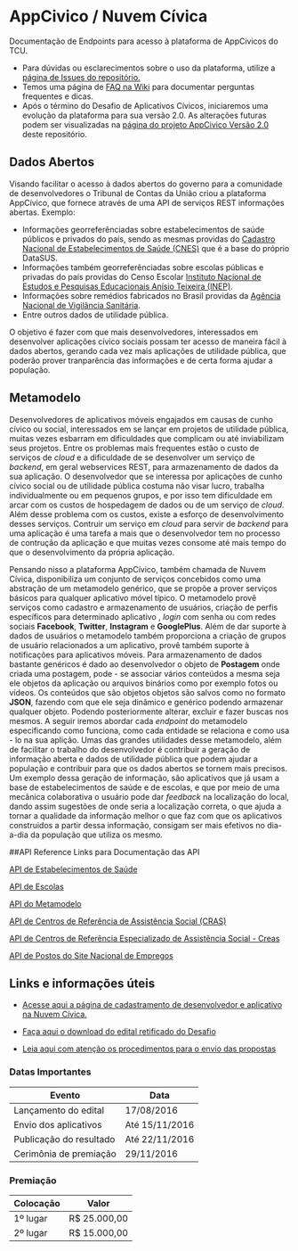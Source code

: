 # AppCivico / Nuvem Cívica
Documentação de Endpoints para acesso à plataforma de AppCivicos do TCU.
 - Para dúvidas ou esclarecimentos sobre o uso da plataforma, utilize a [página de Issues do repositório.](https://github.com/AppCivicoPlataforma/AppCivico/issues)
 - Temos uma página de [FAQ na Wiki](https://github.com/AppCivicoPlataforma/AppCivico/wiki/%5BFAQ%5D-Perguntas-Frequentes) para documentar perguntas frequentes e dicas.
 - Após o término do Desafio de Aplicativos Cívicos, iniciaremos uma evolução da plataforma para sua versão 2.0. As alterações futuras podem ser visualizadas na [página do projeto AppCivico Versão 2.0](https://github.com/AppCivicoPlataforma/AppCivico/projects/1) deste repositório.

## Dados Abertos
Visando facilitar o acesso à dados abertos do governo para a comunidade de desenvolvedores o Tribunal de Contas da União criou a plataforma AppCívico, que fornece através de uma API de serviços REST informações abertas. Exemplo:
- Informações georreferênciadas sobre estabelecimentos de saúde públicos e privados do país, sendo as mesmas providas do   [Cadastro Nacional de Estabelecimentos de Saúde (CNES)](http://cnes.datasus.gov.br/) que é a base do próprio DataSUS.
- Informações também georreferênciadas sobre escolas públicas e privadas do país providas do Censo Escolar [Instituto      Nacional de Estudos e Pesquisas Educacionais Anísio Teixeira (INEP)](http://portal.inep.gov.br/).
- Informações sobre remédios fabricados no Brasil providas da [Agência Nacional de Vigilância Sanitária](http://portal.anvisa.gov.br/).
- Entre outros dados de utilidade pública.

O objetivo é fazer com que mais desenvolvedores, interessados em desenvolver aplicações cívico sociais possam ter acesso de maneira fácil à dados abertos, gerando cada vez mais aplicações de utilidade pública, que poderão prover tranparência das informações e de certa forma ajudar a população.

## Metamodelo
   Desenvolvedores de aplicativos móveis engajados em causas de cunho cívico ou social, interessados em se lançar em projetos de utilidade pública, muitas vezes esbarram em dificuldades que complicam ou até inviabilizam seus projetos. Entre os problemas mais frequentes estão o custo de serviços de *cloud* e a dificuldade de se desenvolver um serviço de *backend*, em geral webservices REST, para armazenamento de dados da sua aplicação. O desenvolvedor que se interessa por aplicações de cunho cívico social ou de utilidade pública costuma não visar lucro, trabalha individualmente ou em pequenos grupos, e por isso tem dificuldade em arcar com os custos de hospedagem de dados ou de um serviço de *cloud*. Além desse problema com os custos, existe a esforço de desenvolvimento desses serviços. Contruir um serviço em *cloud* para servir de *backend* para uma aplicação é uma tarefa a mais que o desenvolvedor tem no processo de contrução da aplicação e que muitas vezes consome até mais tempo do que o desenvolvimento da própria aplicação.
  
  Pensando nisso a plataforma AppCívico, também chamada de Nuvem Cívica, disponibiliza um conjunto de serviços concebidos como uma abstração de um metamodelo genérico, que se propõe a prover serviços básicos para qualquer aplicativo móvel típico. O metamodelo provê serviços como cadastro e armazenamento de usuários, criação de perfis específicos para determinado aplicativo , *login* com senha ou com redes sociais **Facebook**, **Twitter**, **Instagram** e **GooglePlus**. Além de dar suporte à dados de usuários o metamodelo também proporciona a criação de grupos de usuário relacionados a um aplicativo, provê também suporte à notificações para aplicativos móveis. Para armazenamento de dados bastante genéricos é dado ao desenvolvedor o objeto de **Postagem** onde criada uma postagem, pode - se associar vários conteúdos a mesma seja ele objetos da aplicação ou arquivos binários como por exemplo fotos ou vídeos. Os conteúdos que são objetos objetos são salvos como no formato **JSON**, fazendo com que ele seja dinâmico e genérico podendo armazenar qualquer objeto. Podendo posteriormente alterar, excluir e fazer buscas nos mesmos. A seguir iremos abordar cada *endpoint* do metamodelo especificando como funciona, como cada entidade se relaciona e como usa - lo na sua aplição. Umas das grandes utilidades desse metamodelo, além de facilitar o trabalho do desenvolvedor é contribuir a geração de informação aberta e dados de utilidade pública que podem ajudar a população e contribuir para que os dados abertos se tornem mais precisos. Um exemplo dessa geração de informação, são aplicativos que já usam a base de estabelecimentos de saúde e de escolas, e que por meio de uma mecânica colaborativa o usuário pode dar *feedback* na localização do local, dando assim sugestões de onde seria a localização correta, o que ajuda a tornar a qualidade da informação melhor o que faz com que os aplicativos construidos a partir dessa informação, consigam ser mais efetivos no dia-a-dia da população que utiliza os mesmo.

##API Reference
  Links para Documentação das API
  
  [API de Estabelecimentos de Saúde](/EstabelecimentosAPI.md)
  
  [API de Escolas](/EscolasAPI.md)
  
  [API do Metamodelo](/MetamodeloAPI.md)
  
  [API de Centros de Referência de Assistência Social (CRAS)](/EstabelecimentosAPI.md#postos-de-atendimento-do-centros-de-referência-de-assistência-social)
  
  [API de Centros de Referência Especializado de Assistência Social - Creas](/EstabelecimentosAPI.md#postos-de-atendimento-do-centro-de-referência-especializado-de-assistência-social)
  
  [API de Postos do Site Nacional de Empregos](/EstabelecimentosAPI.md#postos-do-sine)

## Links e informações úteis

- [Acesse aqui a página de cadastramento de desenvolvedor e aplicativo na Nuvem Cívica.](http://mobile-aceite.tcu.gov.br/appCivicoWeb/web/externo/#/login)

- [Faça aqui o download do edital retificado do Desafio](http://portal.tcu.gov.br/lumis/portal/file/fileDownload.jsp?fileId=8A8182A157C4E4100157D381E2BA1CF5)
 
- [Leia aqui com atenção os procedimentos para o envio das propostas](http://drive.google.com/open?id=0B-NBmgxn2OjNQjR1SEdJaUxLZHM)

### Datas Importantes
|  Evento	| Data |
|-------------------------	|----------------	
| Lançamento do edital    	| 17/08/2016    
| Envio dos aplicativos   	| Até 15/11/2016
| Publicação do resultado 	| Até 22/11/2016 	
| Cerimônia de premiação  	| 29/11/2016     

### Premiação
| Colocação | Valor |
|-------------------------	|----------------
|1º lugar	|R$ 25.000,00
|2º lugar	|R$ 15.000,00

